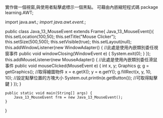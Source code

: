 實作做一個視窗,與使用者點擊處標示一個黑點。 可藉由內嵌縮短程式碼
package learning.AWT;

import java.awt.*;
import java.awt.event.*;

public class Java_13_MouseEvent extends Frame{
    Java_13_MouseEvent(){
        this.setLocation(100,50);
        this.setTitle("Mouse Clicker");
        this.setSize(500,500);
        this.setVisible(true);
        this.setLayout(null);
        this.addWindowListener(new WindowAdapter() { //此處是使用內嵌類別委任視窗事件
            public void windowClosing(WindowEvent e) {
                System.exit(0);
            }
        });
        this.addMouseListener(new MouseAdapter() { //此處是使用內嵌類別委任滑鼠事件
            public void mouseClicked(MouseEvent e) {
                int x, y;
                Graphics g;
                g = getGraphics(); //取得繪圖物件
                x = e.getX();
                y = e.getY();
                g.fillRect(x, y, 10, 10); //設定點擊位置的方塊大小
                System.out.println(e.getButton()); //可取得點擊鍵
            }
        });
    }

    public static void main(String[] args) {
        Java_13_MouseEvent frm = new Java_13_MouseEvent();
    }
}
